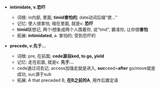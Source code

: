 - **intimidate, v.恐吓**
	- 词根: in内部, 里面; **timid害怕的**; date动词后缀"使...''
	- 记忆: 使人很害怕, 缩在里面, 就是v. **恐吓**
	- **timid**联想记, 两个i想象成两个人围着你, 说"tmd", 霸凌你, 让你很**害怕**
	- 拓展: **intimidated**, a. 害怕的; 受到恐吓的

- **precede, v.先于...**
	- 词根: pre, 在前面; **cede源自ked, to go, yield**
	- 记忆: 走在前面, 就是v. **先于...**
	- cede通过词去记, access加强走就是进入, **suc**ceed=**after** go/move就是成功, suc源于sub
	- 拓展: A that preceded B, **在B之前的A**, 用作后置定语

